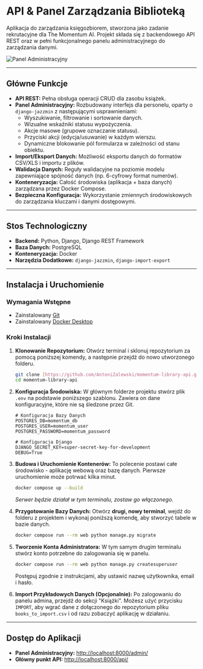 # API & Panel Zarządzania Biblioteką

Aplikacja do zarządzania księgozbiorem, stworzona jako zadanie rekrutacyjne dla The Momentum AI. Projekt składa się z backendowego API REST oraz w pełni funkcjonalnego panelu administracyjnego do zarządzania danymi.

![Panel Administracyjny](https://github.com/user-attachments/assets/7454d62e-8cd5-46b6-99b5-c9f36ae7a838)

---

## Główne Funkcje

* **API REST:** Pełna obsługa operacji CRUD dla zasobu książek.
* **Panel Administracyjny:** Rozbudowany interfejs dla personelu, oparty o `django-jazzmin` z następującymi usprawnieniami:
    * Wyszukiwanie, filtrowanie i sortowanie danych.
    * Wizualne wskaźniki statusu wypożyczenia.
    * Akcje masowe (grupowe oznaczanie statusu).
    * Przyciski akcji (edycja/usuwanie) w każdym wierszu.
    * Dynamiczne blokowanie pól formularza w zależności od stanu obiektu.
* **Import/Eksport Danych:** Możliwość eksportu danych do formatów CSV/XLS i importu z plików.
* **Walidacja Danych:** Reguły walidacyjne na poziomie modelu zapewniające spójność danych (np. 6-cyfrowy format numerów).
* **Konteneryzacja:** Całość środowiska (aplikacja + baza danych) zarządzana przez Docker Compose.
* **Bezpieczna Konfiguracja:** Wykorzystanie zmiennych środowiskowych do zarządzania kluczami i danymi dostępowymi.

---

## Stos Technologiczny

* **Backend:** Python, Django, Django REST Framework
* **Baza Danych:** PostgreSQL
* **Konteneryzacja:** Docker
* **Narzędzia Dodatkowe:** `django-jazzmin`, `django-import-export`

---

## Instalacja i Uruchomienie

### Wymagania Wstępne

* Zainstalowany [Git](https://git-scm.com/)
* Zainstalowany [Docker Desktop](https://www.docker.com/products/docker-desktop/)

### Kroki Instalacji

1.  **Klonowanie Repozytorium:**
    Otwórz terminal i sklonuj repozytorium za pomocą poniższej komendy, a następnie przejdź do nowo utworzonego folderu.

    ```bash
    git clone [https://github.com/AntoniZalewski/momentum-library-api.git](https://github.com/AntoniZalewski/momentum-library-api.git)
    cd momentum-library-api
    ```

2.  **Konfiguracja Środowiska:**
    W głównym folderze projektu stwórz plik `.env` na podstawie poniższego szablonu. Zawiera on dane konfiguracyjne, które nie są śledzone przez Git.

    ```env
    # Konfiguracja Bazy Danych
    POSTGRES_DB=momentum_db
    POSTGRES_USER=momentum_user
    POSTGRES_PASSWORD=momentum_password

    # Konfiguracja Django
    DJANGO_SECRET_KEY=super-secret-key-for-development
    DEBUG=True
    ```

3.  **Budowa i Uruchomienie Kontenerów:**
    To polecenie postawi całe środowisko - aplikację webową oraz bazę danych. Pierwsze uruchomienie może potrwać kilka minut.

    ```bash
    docker compose up --build
    ```
    *Serwer będzie działał w tym terminalu, zostaw go włączonego.*

4.  **Przygotowanie Bazy Danych:**
    Otwórz **drugi, nowy terminal**, wejdź do folderu z projektem i wykonaj poniższą komendę, aby stworzyć tabele w bazie danych.

    ```bash
    docker compose run --rm web python manage.py migrate
    ```

5.  **Tworzenie Konta Administratora:**
    W tym samym drugim terminalu stwórz konto potrzebne do zalogowania się w panelu.

    ```bash
    docker compose run --rm web python manage.py createsuperuser
    ```
    Postępuj zgodnie z instrukcjami, aby ustawić nazwę użytkownika, email i hasło.

6.  **Import Przykładowych Danych (Opcjonalnie):**
    Po zalogowaniu do panelu admina, przejdź do sekcji "Książki". Możesz użyć przycisku `IMPORT`, aby wgrać dane z dołączonego do repozytorium pliku `books_to_import.csv` i od razu zobaczyć aplikację w działaniu.

---

## Dostęp do Aplikacji

* **Panel Administracyjny:** [http://localhost:8000/admin/](http://localhost:8000/admin/)
* **Główny punkt API:** [http://localhost:8000/api/](http://localhost:8000/api/)